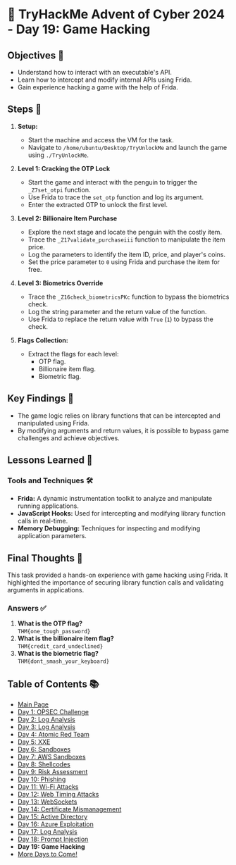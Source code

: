 # 🎄 TryHackMe Advent of Cyber 2024 - Day 19: Game Hacking

## Objectives 🎯
- Understand how to interact with an executable's API.
- Learn how to intercept and modify internal APIs using Frida.
- Gain experience hacking a game with the help of Frida.

## Steps 🚀
1. **Setup:**
   - Start the machine and access the VM for the task.
   - Navigate to `/home/ubuntu/Desktop/TryUnlockMe` and launch the game using `./TryUnlockMe`.

2. **Level 1: Cracking the OTP Lock**
   - Start the game and interact with the penguin to trigger the `_Z7set_otpi` function.
   - Use Frida to trace the `set_otp` function and log its argument.
   - Enter the extracted OTP to unlock the first level.

3. **Level 2: Billionaire Item Purchase**
   - Explore the next stage and locate the penguin with the costly item.
   - Trace the `_Z17validate_purchaseiii` function to manipulate the item price.
   - Log the parameters to identify the item ID, price, and player's coins.
   - Set the price parameter to `0` using Frida and purchase the item for free.

4. **Level 3: Biometrics Override**
   - Trace the `_Z16check_biometricsPKc` function to bypass the biometrics check.
   - Log the string parameter and the return value of the function.
   - Use Frida to replace the return value with `True` (`1`) to bypass the check.

5. **Flags Collection:**
   - Extract the flags for each level:
     - OTP flag.
     - Billionaire item flag.
     - Biometric flag.

## Key Findings 🔑
- The game logic relies on library functions that can be intercepted and manipulated using Frida.
- By modifying arguments and return values, it is possible to bypass game challenges and achieve objectives.

## Lessons Learned 🌟
### Tools and Techniques 🛠️
- **Frida:** A dynamic instrumentation toolkit to analyze and manipulate running applications.
- **JavaScript Hooks:** Used for intercepting and modifying library function calls in real-time.
- **Memory Debugging:** Techniques for inspecting and modifying application parameters.

## Final Thoughts 🎁
This task provided a hands-on experience with game hacking using Frida. It highlighted the importance of securing library function calls and validating arguments in applications.

### Answers ✅
1. **What is the OTP flag?**  
   `THM{one_tough_password}`
2. **What is the billionaire item flag?**  
   `THM{credit_card_undeclined}`
3. **What is the biometric flag?**  
   `THM{dont_smash_your_keyboard}`

## Table of Contents 📚

- [Main Page](README.md)
- [Day 1: OPSEC Challenge](day1.md)
- [Day 2: Log Analysis](day2.md)
- [Day 3: Log Analysis](day3.md)
- [Day 4: Atomic Red Team](day4.md)
- [Day 5: XXE](day5.md)
- [Day 6: Sandboxes](day6.md)
- [Day 7: AWS Sandboxes](day7.md)
- [Day 8: Shellcodes](day8.md)
- [Day 9: Risk Assessment](day9.md)
- [Day 10: Phishing](day_10.md)
- [Day 11: Wi-Fi Attacks](day_11.md)
- [Day 12: Web Timing Attacks](day_12.md)
- [Day 13: WebSockets](day_13.md)
- [Day 14: Certificate Mismanagement](day_14.md)
- [Day 15: Active Directory](day_15.md)
- [Day 16: Azure Exploitation](day_16.md)
- [Day 17: Log Analysis](day_17.md)
- [Day 18: Prompt Injection](day_18.md)
- **Day 19: Game Hacking**
- [More Days to Come!](#)
